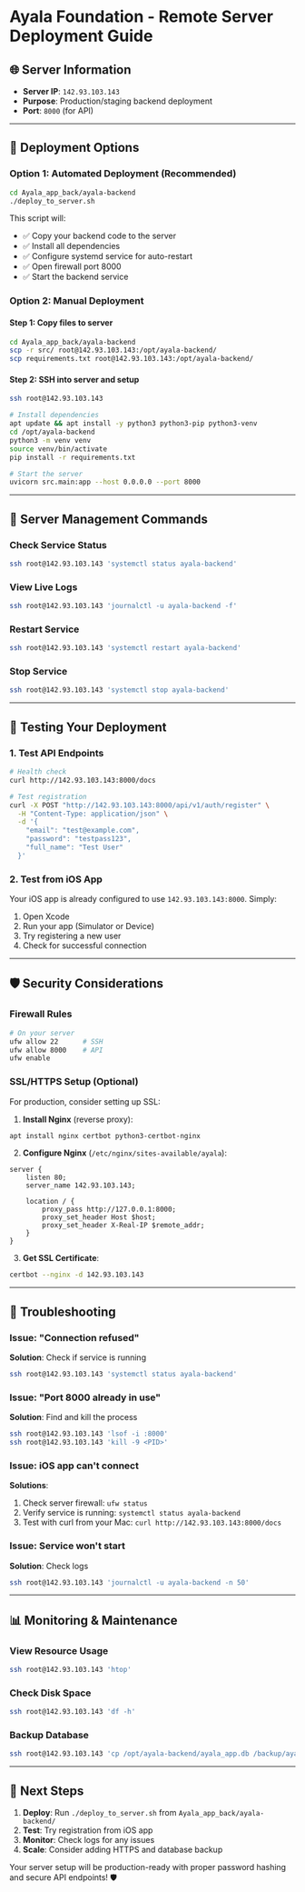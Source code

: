 # Ayala Foundation - Remote Server Deployment Guide

## 🌐 Server Information
- **Server IP**: `142.93.103.143`
- **Purpose**: Production/staging backend deployment
- **Port**: `8000` (for API)

---

## 🚀 Deployment Options

### Option 1: Automated Deployment (Recommended)

```bash
cd Ayala_app_back/ayala-backend
./deploy_to_server.sh
```

This script will:
- ✅ Copy your backend code to the server
- ✅ Install all dependencies
- ✅ Configure systemd service for auto-restart
- ✅ Open firewall port 8000
- ✅ Start the backend service

### Option 2: Manual Deployment

#### Step 1: Copy files to server
```bash
cd Ayala_app_back/ayala-backend
scp -r src/ root@142.93.103.143:/opt/ayala-backend/
scp requirements.txt root@142.93.103.143:/opt/ayala-backend/
```

#### Step 2: SSH into server and setup
```bash
ssh root@142.93.103.143

# Install dependencies
apt update && apt install -y python3 python3-pip python3-venv
cd /opt/ayala-backend
python3 -m venv venv
source venv/bin/activate
pip install -r requirements.txt

# Start the server
uvicorn src.main:app --host 0.0.0.0 --port 8000
```

---

## 🔧 Server Management Commands

### Check Service Status
```bash
ssh root@142.93.103.143 'systemctl status ayala-backend'
```

### View Live Logs
```bash
ssh root@142.93.103.143 'journalctl -u ayala-backend -f'
```

### Restart Service
```bash
ssh root@142.93.103.143 'systemctl restart ayala-backend'
```

### Stop Service
```bash
ssh root@142.93.103.143 'systemctl stop ayala-backend'
```

---

## 🧪 Testing Your Deployment

### 1. Test API Endpoints
```bash
# Health check
curl http://142.93.103.143:8000/docs

# Test registration
curl -X POST "http://142.93.103.143:8000/api/v1/auth/register" \
  -H "Content-Type: application/json" \
  -d '{
    "email": "test@example.com",
    "password": "testpass123",
    "full_name": "Test User"
  }'
```

### 2. Test from iOS App
Your iOS app is already configured to use `142.93.103.143:8000`. Simply:
1. Open Xcode
2. Run your app (Simulator or Device)
3. Try registering a new user
4. Check for successful connection

---

## 🛡️ Security Considerations

### Firewall Rules
```bash
# On your server
ufw allow 22      # SSH
ufw allow 8000    # API
ufw enable
```

### SSL/HTTPS Setup (Optional)
For production, consider setting up SSL:

1. **Install Nginx** (reverse proxy):
```bash
apt install nginx certbot python3-certbot-nginx
```

2. **Configure Nginx** (`/etc/nginx/sites-available/ayala`):
```nginx
server {
    listen 80;
    server_name 142.93.103.143;
    
    location / {
        proxy_pass http://127.0.0.1:8000;
        proxy_set_header Host $host;
        proxy_set_header X-Real-IP $remote_addr;
    }
}
```

3. **Get SSL Certificate**:
```bash
certbot --nginx -d 142.93.103.143
```

---

## 🐛 Troubleshooting

### Issue: "Connection refused"
**Solution**: Check if service is running
```bash
ssh root@142.93.103.143 'systemctl status ayala-backend'
```

### Issue: "Port 8000 already in use"
**Solution**: Find and kill the process
```bash
ssh root@142.93.103.143 'lsof -i :8000'
ssh root@142.93.103.143 'kill -9 <PID>'
```

### Issue: iOS app can't connect
**Solutions**:
1. Check server firewall: `ufw status`
2. Verify service is running: `systemctl status ayala-backend`
3. Test with curl from your Mac: `curl http://142.93.103.143:8000/docs`

### Issue: Service won't start
**Solution**: Check logs
```bash
ssh root@142.93.103.143 'journalctl -u ayala-backend -n 50'
```

---

## 📊 Monitoring & Maintenance

### View Resource Usage
```bash
ssh root@142.93.103.143 'htop'
```

### Check Disk Space
```bash
ssh root@142.93.103.143 'df -h'
```

### Backup Database
```bash
ssh root@142.93.103.143 'cp /opt/ayala-backend/ayala_app.db /backup/ayala_app_$(date +%Y%m%d).db'
```

---

## 🎯 Next Steps

1. **Deploy**: Run `./deploy_to_server.sh` from `Ayala_app_back/ayala-backend/`
2. **Test**: Try registration from iOS app
3. **Monitor**: Check logs for any issues
4. **Scale**: Consider adding HTTPS and database backup

Your server setup will be production-ready with proper password hashing and secure API endpoints! 🛡️ 